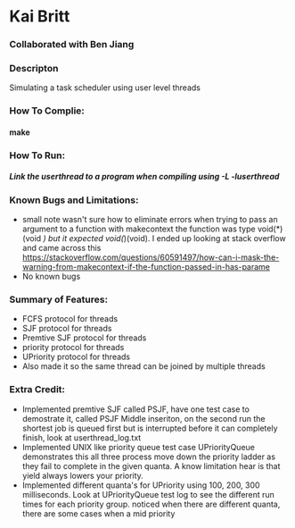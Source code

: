 # Kai Britt
### Collaborated with Ben Jiang

### Descripton
Simulating a task scheduler using user level threads

### How To Complie: 
#### make


### How To Run:
##### Link the userthread to a program when compiling using -L -luserthread

### Known Bugs and Limitations: 
- small note wasn't sure how to eliminate errors when trying to pass an argument to a function with makecontext the function was type void(*)(void *) but it expected void(*)(void). I ended up looking at stack overflow and came across this https://stackoverflow.com/questions/60591497/how-can-i-mask-the-warning-from-makecontext-if-the-function-passed-in-has-parame
- No known bugs


### Summary of Features:
- FCFS protocol for threads
- SJF protocol for threads
- Premtive SJF protocol for threads
- priority protocol for threads
- UPriority protocol for threads
- Also made it so the same thread can be joined by multiple threads
### Extra Credit:

- Implemented premtive SJF called PSJF, have one test case to demostrate it, called PSJF Middle inseriton, on the second run the shortest job is queued first but is interrupted before it can completely finish, look at userthread_log.txt
- Implemented UNIX like priority queue test case UPriorityQueue demonstrates this all three process move down the priority ladder as they fail to complete in the given quanta. A know limitation hear is that yield always lowers your priority.
- Implemented different quanta's for UPriority using 100, 200, 300 milliseconds. Look at UPriorityQueue test log to see the different run times for each priority group. noticed when there are different quanta, there are some cases when a mid priority





